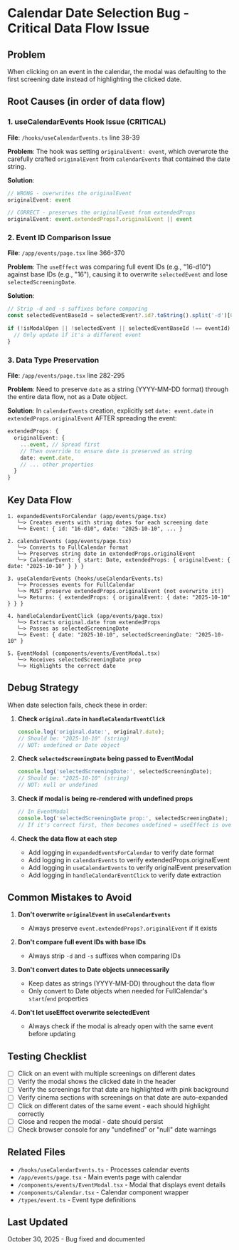 # Calendar Date Selection Bug - Critical Data Flow Issue

## Problem
When clicking on an event in the calendar, the modal was defaulting to the first screening date instead of highlighting the clicked date.

## Root Causes (in order of data flow)

### 1. useCalendarEvents Hook Issue (CRITICAL)
**File**: `/hooks/useCalendarEvents.ts` line 38-39

**Problem**: The hook was setting `originalEvent: event`, which overwrote the carefully crafted `originalEvent` from `calendarEvents` that contained the date string.

**Solution**: 
```typescript
// WRONG - overwrites the originalEvent
originalEvent: event

// CORRECT - preserves the originalEvent from extendedProps
originalEvent: event.extendedProps?.originalEvent || event
```

### 2. Event ID Comparison Issue
**File**: `/app/events/page.tsx` line 366-370

**Problem**: The `useEffect` was comparing full event IDs (e.g., "16-d10") against base IDs (e.g., "16"), causing it to overwrite `selectedEvent` and lose `selectedScreeningDate`.

**Solution**:
```typescript
// Strip -d and -s suffixes before comparing
const selectedEventBaseId = selectedEvent?.id?.toString().split('-d')[0].split('-s')[0];

if (!isModalOpen || !selectedEvent || selectedEventBaseId !== eventId) {
  // Only update if it's a different event
}
```

### 3. Data Type Preservation
**File**: `/app/events/page.tsx` line 282-295

**Problem**: Need to preserve `date` as a string (YYYY-MM-DD format) through the entire data flow, not as a Date object.

**Solution**: In `calendarEvents` creation, explicitly set `date: event.date` in `extendedProps.originalEvent` AFTER spreading the event:
```typescript
extendedProps: {
  originalEvent: {
    ...event, // Spread first
    // Then override to ensure date is preserved as string
    date: event.date,
    // ... other properties
  }
}
```

## Key Data Flow

```
1. expandedEventsForCalendar (app/events/page.tsx)
   └─> Creates events with string dates for each screening date
   └─> Event: { id: "16-d10", date: "2025-10-10", ... }

2. calendarEvents (app/events/page.tsx)
   └─> Converts to FullCalendar format
   └─> Preserves string date in extendedProps.originalEvent
   └─> CalendarEvent: { start: Date, extendedProps: { originalEvent: { date: "2025-10-10" } } }

3. useCalendarEvents (hooks/useCalendarEvents.ts)
   └─> Processes events for FullCalendar
   └─> MUST preserve extendedProps.originalEvent (not overwrite it!)
   └─> Returns: { extendedProps: { originalEvent: { date: "2025-10-10" } } }

4. handleCalendarEventClick (app/events/page.tsx)
   └─> Extracts original.date from extendedProps
   └─> Passes as selectedScreeningDate
   └─> Event: { date: "2025-10-10", selectedScreeningDate: "2025-10-10" }

5. EventModal (components/events/EventModal.tsx)
   └─> Receives selectedScreeningDate prop
   └─> Highlights the correct date
```

## Debug Strategy

When date selection fails, check these in order:

1. **Check `original.date` in `handleCalendarEventClick`**
   ```typescript
   console.log('original.date:', original?.date);
   // Should be: "2025-10-10" (string)
   // NOT: undefined or Date object
   ```

2. **Check `selectedScreeningDate` being passed to EventModal**
   ```typescript
   console.log('selectedScreeningDate:', selectedScreeningDate);
   // Should be: "2025-10-10" (string)
   // NOT: null or undefined
   ```

3. **Check if modal is being re-rendered with undefined props**
   ```typescript
   // In EventModal
   console.log('selectedScreeningDate prop:', selectedScreeningDate);
   // If it's correct first, then becomes undefined = useEffect is overwriting
   ```

4. **Check the data flow at each step**
   - Add logging in `expandedEventsForCalendar` to verify date format
   - Add logging in `calendarEvents` to verify extendedProps.originalEvent
   - Add logging in `useCalendarEvents` to verify originalEvent preservation
   - Add logging in `handleCalendarEventClick` to verify date extraction

## Common Mistakes to Avoid

1. **Don't overwrite `originalEvent` in `useCalendarEvents`**
   - Always preserve `event.extendedProps?.originalEvent` if it exists

2. **Don't compare full event IDs with base IDs**
   - Always strip `-d` and `-s` suffixes when comparing IDs

3. **Don't convert dates to Date objects unnecessarily**
   - Keep dates as strings (YYYY-MM-DD) throughout the data flow
   - Only convert to Date objects when needed for FullCalendar's `start`/`end` properties

4. **Don't let useEffect overwrite selectedEvent**
   - Always check if the modal is already open with the same event before updating

## Testing Checklist

- [ ] Click on an event with multiple screenings on different dates
- [ ] Verify the modal shows the clicked date in the header
- [ ] Verify the screenings for that date are highlighted with pink background
- [ ] Verify cinema sections with screenings on that date are auto-expanded
- [ ] Click on different dates of the same event - each should highlight correctly
- [ ] Close and reopen the modal - date should persist
- [ ] Check browser console for any "undefined" or "null" date warnings

## Related Files

- `/hooks/useCalendarEvents.ts` - Processes calendar events
- `/app/events/page.tsx` - Main events page with calendar
- `/components/events/EventModal.tsx` - Modal that displays event details
- `/components/Calendar.tsx` - Calendar component wrapper
- `/types/event.ts` - Event type definitions

## Last Updated
October 30, 2025 - Bug fixed and documented
